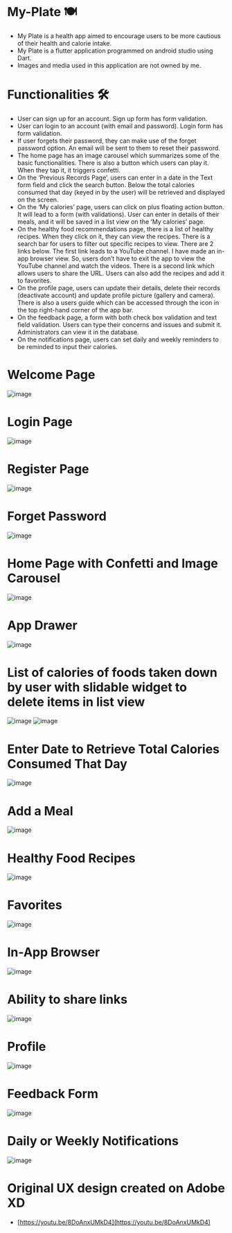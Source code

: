 # My-Plate 🍽️
- My Plate is a health app aimed to encourage users to be more cautious of their health and calorie intake.
- My Plate is a flutter application programmed on android studio using Dart.
- Images and media used in this application are not owned by me.

# Functionalities 🛠️
- User can sign up for an account. Sign up form has form validation. 
- User can login to an account (with email and password). Login form has form validation.
- If user forgets their password, they can make use of the forget password option. An email will be sent to them to reset their password.
- The home page has an image carousel which summarizes some of the basic functionalities. There is also a button which users can play it. When they tap it, it triggers confetti. 
- On the ‘Previous Records Page’, users can enter in a date in the Text form field and click the search button. Below the total calories consumed that day (keyed in by the user) will be retrieved and displayed on the screen. 
- On the ‘My calories’ page, users can click on plus floating action button. It will lead to a form (with validations). User can enter in details of their meals, and it will be saved in a list view on the ‘My calories’ page. 
- On the healthy food recommendations page, there is a list of healthy recipes. When they click on it, they can view the recipes. There is a search bar for users to filter out specific recipes to view. There are 2 links below. The first link leads to a YouTube channel. I have made an in-app browser view. So, users don’t have to exit the app to view the YouTube channel and watch the videos. There is a second link which allows users to share the URL. Users can also add the recipes and add it to favorites. 
- On the profile page, users can update their details, delete their records (deactivate account) and update profile picture (gallery and camera). There is also a users guide which can be accessed through the icon in the top right-hand corner of the app bar. 
- On the feedback page, a form with both check box validation and text field validation. Users can type their concerns and issues and submit it. Administrators can view it in the database. 
- On the notifications page, users can set daily and weekly reminders to be reminded to input their calories. 

# Welcome Page
![image](https://user-images.githubusercontent.com/100062535/191886174-e27b870b-fef4-4c28-a935-dafa85163c7e.png)

# Login Page
![image](https://user-images.githubusercontent.com/100062535/191886259-1eb62fea-2de1-40ae-9c72-815a4e019a23.png)

# Register Page
![image](https://user-images.githubusercontent.com/100062535/191886362-2b01ef00-5db1-4e97-9f06-629b6e0df555.png)

# Forget Password
![image](https://user-images.githubusercontent.com/100062535/191886453-a8b6fe8d-e37f-4507-8f54-4eca03637843.png)

# Home Page with Confetti and Image Carousel
![image](https://user-images.githubusercontent.com/100062535/191886497-598ab251-4ed0-46c9-b7b6-04484d62d4e8.png)

# App Drawer
![image](https://user-images.githubusercontent.com/100062535/191788163-43d1019e-1120-45f9-9301-7129d905e3c8.png)

# List of calories of foods taken down by user with slidable widget to delete items in list view
![image](https://user-images.githubusercontent.com/100062535/191788523-3d93744e-cee7-4087-bb34-b402164325ad.png)
![image](https://user-images.githubusercontent.com/100062535/191789869-1c79362f-8de6-459a-97cb-68f0ab71aa61.png)


# Enter Date to Retrieve Total Calories Consumed That Day
![image](https://user-images.githubusercontent.com/100062535/191788616-40672559-cd27-4ed1-8b7d-476c088ab436.png)

# Add a Meal
![image](https://user-images.githubusercontent.com/100062535/191788681-1893e10f-4bdf-4399-91ed-81f23e4253b5.png)

# Healthy Food Recipes
![image](https://user-images.githubusercontent.com/100062535/191788719-d782c938-3004-49e5-9504-757fd9320b12.png)

# Favorites
![image](https://user-images.githubusercontent.com/100062535/191788769-d2e76c04-a150-4e0a-b4f4-391c0aef8f30.png)

# In-App Browser
![image](https://user-images.githubusercontent.com/100062535/191789029-22adce78-b40b-4e35-bb23-6877fe63435a.png)

# Ability to share links
![image](https://user-images.githubusercontent.com/100062535/191789278-67e41f9c-d3e5-4733-ad0b-3d94001612dd.png)

# Profile
![image](https://user-images.githubusercontent.com/100062535/191789345-f09c9d9e-2602-482f-bfce-71710bcaf2ac.png)

# Feedback Form
![image](https://user-images.githubusercontent.com/100062535/191789378-925dee7d-a255-4676-89e1-a5de6fd03330.png)

# Daily or Weekly Notifications
![image](https://user-images.githubusercontent.com/100062535/191789534-ba52cbd4-7722-4d5b-90aa-9c3e340ebd99.png)














# Original UX design created on Adobe XD
- [https://youtu.be/8DoAnxUMkD4](https://youtu.be/8DoAnxUMkD4)



